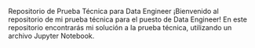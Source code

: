 Repositorio de Prueba Técnica para Data Engineer
¡Bienvenido al repositorio de mi prueba técnica para el puesto de Data Engineer! En este repositorio encontrarás mi solución a la prueba técnica, utilizando un archivo Jupyter Notebook. 


